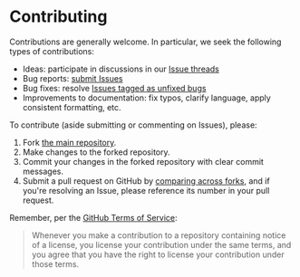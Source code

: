 # Contributing

Contributions are generally welcome. In particular, we seek the following types of contributions:

- Ideas: participate in discussions in our [Issue threads](https://github.com/netcapital/grid/issues)
- Bug reports: [submit Issues](https://github.com/netcapital/grid/issues/new)
- Bug fixes: resolve [Issues tagged as unfixed bugs](https://github.com/netcapital/grid/issues)
- Improvements to documentation: fix typos, clarify language, apply consistent formatting, etc.

To contribute (aside submitting or commenting on Issues), please:

1. Fork [the main repository](https://github.com/netcapital/grid).
2. Make changes to the forked repository.
3. Commit your changes in the forked repository with clear commit messages.
4. Submit a pull request on GitHub by [comparing across forks](https://github.com/netcapital/grid/compare/), and if you're resolving an Issue, please reference its number in your pull request.

Remember, per the [GitHub Terms of Service](https://help.github.com/articles/github-terms-of-service/#6-contributions-under-repository-license):

> Whenever you make a contribution to a repository containing notice of a license, you license your contribution under the same terms, and you agree that you have the right to license your contribution under those terms.

